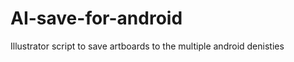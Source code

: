 AI-save-for-android
===================

Illustrator script to save artboards to the multiple android denisties
